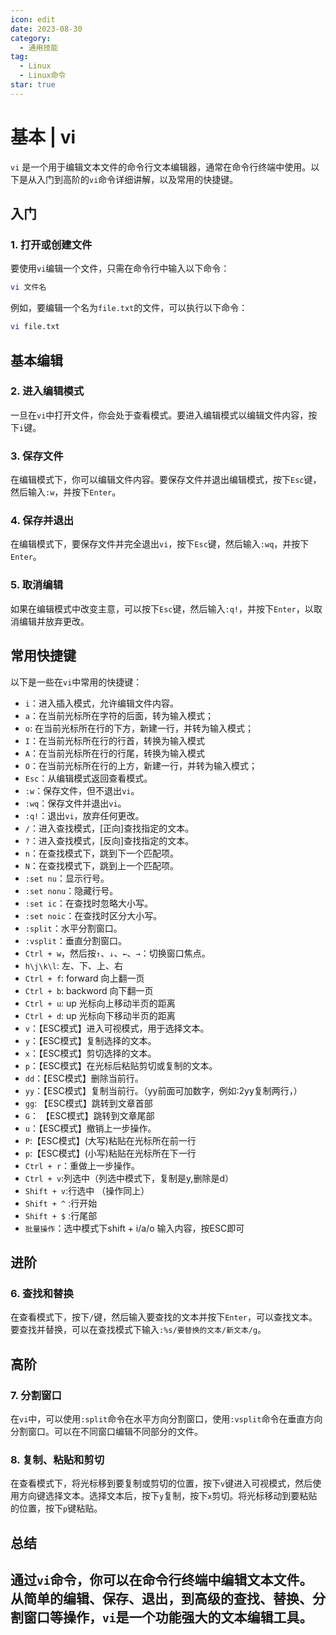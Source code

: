 ```yaml
---
icon: edit
date: 2023-08-30
category:
  - 通用技能
tag:
  - Linux
  - Linux命令
star: true
---
```


# 基本 | vi

`vi` 是一个用于编辑文本文件的命令行文本编辑器，通常在命令行终端中使用。以下是从入门到高阶的`vi`命令详细讲解，以及常用的快捷键。

## 入门

### 1. 打开或创建文件

要使用`vi`编辑一个文件，只需在命令行中输入以下命令：

```bash
vi 文件名
```

例如，要编辑一个名为`file.txt`的文件，可以执行以下命令：

```bash
vi file.txt
```

## 基本编辑

### 2. 进入编辑模式

一旦在`vi`中打开文件，你会处于查看模式。要进入编辑模式以编辑文件内容，按下`i`键。

### 3. 保存文件

在编辑模式下，你可以编辑文件内容。要保存文件并退出编辑模式，按下`Esc`键，然后输入`:w`，并按下`Enter`。

### 4. 保存并退出

在编辑模式下，要保存文件并完全退出`vi`，按下`Esc`键，然后输入`:wq`，并按下`Enter`。

### 5. 取消编辑

如果在编辑模式中改变主意，可以按下`Esc`键，然后输入`:q!`，并按下`Enter`，以取消编辑并放弃更改。

## 常用快捷键

以下是一些在`vi`中常用的快捷键：

- `i`：进入插入模式，允许编辑文件内容。
- `a`：在当前光标所在字符的后面，转为输入模式；
- `o`: 在当前光标所在行的下方，新建一行，并转为输入模式；  
- `I`：在当前光标所在行的行首，转换为输入模式     
- `A`：在当前光标所在行的行尾，转换为输入模式  
- `O`：在当前光标所在行的上方，新建一行，并转为输入模式； 
- `Esc`：从编辑模式返回查看模式。
- `:w`：保存文件，但不退出`vi`。
- `:wq`：保存文件并退出`vi`。
- `:q!`：退出`vi`，放弃任何更改。
- `/`：进入查找模式，[正向]查找指定的文本。
- `?`：进入查找模式，[反向]查找指定的文本。
- `n`：在查找模式下，跳到下一个匹配项。
- `N`：在查找模式下，跳到上一个匹配项。
- `:set nu`：显示行号。
- `:set nonu`：隐藏行号。
- `:set ic`：在查找时忽略大小写。
- `:set noic`：在查找时区分大小写。
- `:split`：水平分割窗口。
- `:vsplit`：垂直分割窗口。
- `Ctrl + w`，然后按`↑`、`↓`、`←`、`→`：切换窗口焦点。
- `h\j\k\l`: 左、下、上、右
- `Ctrl + f`: forward 向上翻一页
- `Ctrl + b`: backword 向下翻一页
- `Ctrl + u`: up 光标向上移动半页的距离
- `Ctrl + d`: up 光标向下移动半页的距离
- `v`：【ESC模式】进入可视模式，用于选择文本。
- `y`：【ESC模式】复制选择的文本。
- `x`：【ESC模式】剪切选择的文本。
- `p`：【ESC模式】在光标后粘贴剪切或复制的文本。
- `dd`：【ESC模式】删除当前行。
- `yy`：【ESC模式】复制当前行。（yy前面可加数字，例如:2yy复制两行，）
- `gg`: 【ESC模式】跳转到文章首部
- `G`： 【ESC模式】跳转到文章尾部
- `u`：【ESC模式】撤销上一步操作。
- `P`:【ESC模式】(大写)粘贴在光标所在前一行
- `p`:【ESC模式】(小写)粘贴在光标所在下一行
- `Ctrl + r`：重做上一步操作。
- `Ctrl + v`:列选中（列选中模式下，复制是y,删除是d）
- `Shift + v`:行选中 （操作同上）
- `Shift + ^` :行开始
- `Shift + $` :行尾部
- `批量操作`：选中模式下shift + i/a/o 输入内容，按ESC即可
## 进阶

### 6. 查找和替换

在查看模式下，按下`/`键，然后输入要查找的文本并按下`Enter`，可以查找文本。要查找并替换，可以在查找模式下输入`:%s/要替换的文本/新文本/g`。

## 高阶

### 7. 分割窗口

在`vi`中，可以使用`:split`命令在水平方向分割窗口，使用`:vsplit`命令在垂直方向分割窗口。可以在不同窗口编辑不同部分的文件。

### 8. 复制、粘贴和剪切

在查看模式下，将光标移到要复制或剪切的位置，按下`v`键进入可视模式，然后使用方向键选择文本。选择文本后，按下`y`复制，按下`x`剪切。将光标移动到要粘贴的位置，按下`p`键粘贴。

## 总结

通过`vi`命令，你可以在命令行终端中编辑文本文件。从简单的编辑、保存、退出，到高级的查找、替换、分割窗口等操作，`vi`是一个功能强大的文本编辑工具。
---